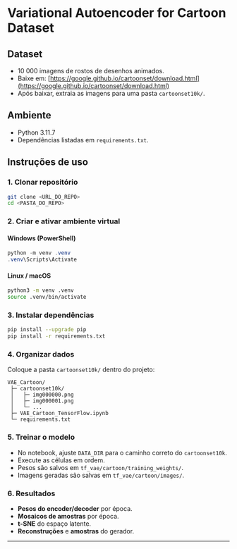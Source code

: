 # Variational Autoencoder for Cartoon Dataset

## Dataset
- 10 000 imagens de rostos de desenhos animados.
- Baixe em: [https://google.github.io/cartoonset/download.html](https://google.github.io/cartoonset/download.html)
- Após baixar, extraia as imagens para uma pasta `cartoonset10k/`.

## Ambiente
- Python 3.11.7
- Dependências listadas em `requirements.txt`.

## Instruções de uso

### 1. Clonar repositório
```bash
git clone <URL_DO_REPO>
cd <PASTA_DO_REPO>
````

### 2. Criar e ativar ambiente virtual

#### Windows (PowerShell)

```powershell
python -m venv .venv
.venv\Scripts\Activate
```

#### Linux / macOS

```bash
python3 -m venv .venv
source .venv/bin/activate
```

### 3. Instalar dependências

```bash
pip install --upgrade pip
pip install -r requirements.txt
```

### 4. Organizar dados

Coloque a pasta `cartoonset10k/` dentro do projeto:

```
VAE_Cartoon/
 ├─ cartoonset10k/
 │   ├─ img000000.png
 │   ├─ img000001.png
 │   └─ ...
 ├─ VAE_Cartoon_TensorFlow.ipynb
 └─ requirements.txt
```

### 5. Treinar o modelo

* No notebook, ajuste `DATA_DIR` para o caminho correto do `cartoonset10k`.
* Execute as células em ordem.
* Pesos são salvos em `tf_vae/cartoon/training_weights/`.
* Imagens geradas são salvas em `tf_vae/cartoon/images/`.

### 6. Resultados

* **Pesos do encoder/decoder** por época.
* **Mosaicos de amostras** por época.
* **t-SNE** do espaço latente.
* **Reconstruções** e **amostras** do gerador.

---